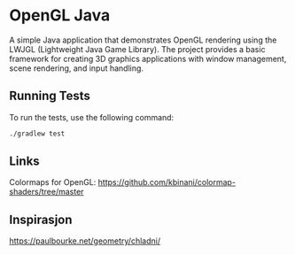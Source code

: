# OpenGL Java

A simple Java application that demonstrates OpenGL rendering using the LWJGL (Lightweight Java Game Library). The project provides a basic framework for creating 3D graphics applications with window management, scene rendering, and input handling.

## Running Tests

To run the tests, use the following command:

```bash
./gradlew test
```

## Links

Colormaps for OpenGL: https://github.com/kbinani/colormap-shaders/tree/master

## Inspirasjon

https://paulbourke.net/geometry/chladni/